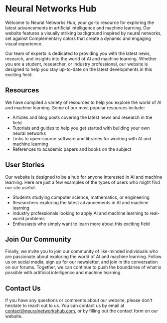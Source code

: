 <!--font:Roboto-->

# Neural Networks Hub

Welcome to Neural Networks Hub, your go-to resource for exploring the latest advancements in artificial intelligence and machine learning. Our website features a visually striking background inspired by neural networks, set against Com<wbr>ple<wbr>men<wbr>ta<wbr>ry colors that create a dynamic and engaging visual experience.

Our team of experts is dedicated to providing you with the latest news, research, and insights into the world of AI and machine learning. Whether you are a student, researcher, or industry professional, our website is designed to help you stay up-to-date on the latest developments in this exciting field.

## Resources

We have compiled a variety of resources to help you explore the world of AI and machine learning. Some of our most popular resources include:

-   Articles and blog posts covering the latest news and research in the field
-   Tutorials and guides to help you get started with building your own neural networks
-   Links to open-source software and libraries for working with AI and machine learning
-   References to academic papers and books on the subject

## User Stories

Our website is designed to be a hub for anyone interested in AI and machine learning. Here are just a few examples of the types of users who might find our site useful:

-   Students studying computer science, mathematics, or engineering
-   Researchers exploring the latest advancements in AI and machine learning
-   Industry professionals looking to apply AI and machine learning to real-world problems
-   Enthusiasts who simply want to learn more about this exciting field

## Join Our Community

Finally, we invite you to join our community of like-minded individuals who are passionate about exploring the world of AI and machine learning. Follow us on social media, sign up for our newsletter, and join in the conversation on our forums. Together, we can continue to push the boundaries of what is possible with artificial intelligence and machine learning.

## Contact Us

If you have any questions or comments about our website, please don't hesitate to reach out to us. You can contact us by email at [contact@neuralnetworkshub.com](#contact), or by filling out the contact form on our website.

<!--

Write me content for website with wallpaper which alt text is:

"A wallpaper with a simple graphic of a neural network, against a background of Com<wbr>ple<wbr>men<wbr>ta<wbr>ry colors."

The name/title of the page should not be 1:1 copy of the alt text but rather a real content of the website which is using this wallpaper.

- Use markdown format
- Start with heading
- Heading should be short and concise
- The content should look like a real website
- The website should not be about the wallpaper, wallpaper is just a related background
- Heading should be contain work "wallpaper" or "background"
- Include real sections like references, contact, user stories, etc. use things relevant to the page purpose.
- Feel free to use structure like headings, bullets, numbering, blockquotes, paragraphs, horizontal lines, etc.
- You can use formatting like bold or _italic_
- You can include UTF-8 emojis
- Links should be only #hash anchors (and you can refer to the document itself)
- Do not include images


---


# NeuroWall - A Neural Network Inspired Wallpaper

Welcome to NeuroWall, a website dedicated to exploring the world of neural networks and their applications. Our website features a simple graphic of a neural network as its background, against a Com<wbr>ple<wbr>men<wbr>ta<wbr>ry color scheme that creates a visually striking wallpaper.

## About Us

At NeuroWall, we are passionate about exploring the Fas<wbr>ci<wbr>na<wbr>ting world of artificial intelligence and machine learning. Our team of experts is committed to providing you with the latest news, research, and insights into this exciting field. Whether you are a student, researcher, or industry professional, our website is designed to help you stay up-to-date on the latest developments in neural networks and related technologies.

## User Stories

Our website is designed to be a hub for anyone interested in neural networks and their applications. Here are just a few examples of the types of users who might find our site useful:

- Students studying computer science, mathematics, or engineering
- Researchers exploring the latest advancements in AI and machine learning
- Industry professionals looking to apply neural networks to real-world problems
- Enthusiasts who simply want to learn more about this exciting field

## Resources

We have compiled a variety of resources to help you explore the world of neural networks. Some of our most popular resources include:

- Articles and blog posts covering the latest news and research in the field
- Tutorials and guides to help you get started with building your own neural networks
- Links to open-source software and libraries for working with neural networks
- References to academic papers and books on the subject

## Contact Us

If you have any questions or comments about our website, please don't hesitate to reach out to us. You can contact us by email at [contact@neurowall.com](#contact), or by filling out the contact form on our website.

## Join Our Community

Finally, we invite you to join our community of like-minded individuals who are passionate about exploring the world of neural networks. Follow us on social media, sign up for our newsletter, and join in the conversation on our forums. Together, we can continue to push the boundaries of what is possible with artificial intelligence and machine learning.


---


Heading should not include word "wallpaper". The website should not be about the wallpaper itself, wallpaper is just a related background, rewrite whole content.


---


# Neural Networks Hub - Explore the World of AI and Machine Learning

Welcome to Neural Networks Hub, your go-to resource for exploring the latest advancements in artificial intelligence and machine learning. Our website features a visually striking background inspired by neural networks, set against Com<wbr>ple<wbr>men<wbr>ta<wbr>ry colors that create a dynamic and engaging visual experience.

## About Us

At Neural Networks Hub, we are dedicated to providing you with the latest news, research, and insights into the world of AI and machine learning. Our team of experts is committed to helping you stay up-to-date on the latest developments in this exciting field, whether you are a student, researcher, or industry professional.

## User Stories

Our website is designed to be a hub for anyone interested in AI and machine learning. Here are just a few examples of the types of users who might find our site useful:

- Students studying computer science, mathematics, or engineering
- Researchers exploring the latest advancements in AI and machine learning
- Industry professionals looking to apply AI and machine learning to real-world problems
- Enthusiasts who simply want to learn more about this exciting field

## Resources

We have compiled a variety of resources to help you explore the world of AI and machine learning. Some of our most popular resources include:

- Articles and blog posts covering the latest news and research in the field
- Tutorials and guides to help you get started with building your own neural networks
- Links to open-source software and libraries for working with AI and machine learning
- References to academic papers and books on the subject

## Contact Us

If you have any questions or comments about our website, please don't hesitate to reach out to us. You can contact us by email at [contact@neuralnetworkshub.com](#contact), or by filling out the contact form on our website.

## Join Our Community

Finally, we invite you to join our community of like-minded individuals who are passionate about exploring the world of AI and machine learning. Follow us on social media, sign up for our newsletter, and join in the conversation on our forums. Together, we can continue to push the boundaries of what is possible with artificial intelligence and machine learning.


---


Heading is too long, rewrite whole content.


---


# Neural Networks Hub

Welcome to Neural Networks Hub, your go-to resource for exploring the latest advancements in artificial intelligence and machine learning. Our website features a visually striking background inspired by neural networks, set against Com<wbr>ple<wbr>men<wbr>ta<wbr>ry colors that create a dynamic and engaging visual experience.

Our team of experts is dedicated to providing you with the latest news, research, and insights into the world of AI and machine learning. Whether you are a student, researcher, or industry professional, our website is designed to help you stay up-to-date on the latest developments in this exciting field.

## Resources

We have compiled a variety of resources to help you explore the world of AI and machine learning. Some of our most popular resources include:

- Articles and blog posts covering the latest news and research in the field
- Tutorials and guides to help you get started with building your own neural networks
- Links to open-source software and libraries for working with AI and machine learning
- References to academic papers and books on the subject

## User Stories

Our website is designed to be a hub for anyone interested in AI and machine learning. Here are just a few examples of the types of users who might find our site useful:

- Students studying computer science, mathematics, or engineering
- Researchers exploring the latest advancements in AI and machine learning
- Industry professionals looking to apply AI and machine learning to real-world problems
- Enthusiasts who simply want to learn more about this exciting field

## Join Our Community

Finally, we invite you to join our community of like-minded individuals who are passionate about exploring the world of AI and machine learning. Follow us on social media, sign up for our newsletter, and join in the conversation on our forums. Together, we can continue to push the boundaries of what is possible with artificial intelligence and machine learning.

## Contact Us

If you have any questions or comments about our website, please don't hesitate to reach out to us. You can contact us by email at [contact@neuralnetworkshub.com](#contact), or by filling out the contact form on our website.


---


Write me a Google font which is best fitting for the website.

Pick from the list:
- Great Vibes
- Playfair Display
- Lobster
- Raleway
- Roboto
- Exo 2
- Futura
- Barlow Condensed
- Inter
- Dancing Script
- Alegreya
- Open Sans
- Lato
- Poppins
- Orbitron
- IBM Plex Sans
- Montserrat


Write just the font name nothing else.


---


Roboto

-->
